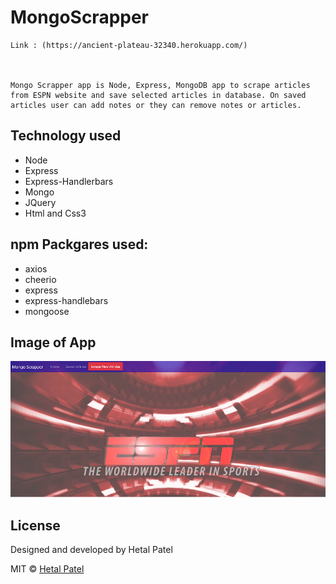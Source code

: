 # MongoScrapper

    Link : (https://ancient-plateau-32340.herokuapp.com/)


    
    Mongo Scrapper app is Node, Express, MongoDB app to scrape articles from ESPN website and save selected articles in database. On saved articles user can add notes or they can remove notes or articles.

   

## Technology used

* Node
* Express
* Express-Handlerbars
* Mongo
* JQuery
* Html and Css3

## npm Packgares used:
* axios
* cheerio
* express
* express-handlebars
* mongoose



## Image of App
![Mongo Scrapper](https://github.com/HET1905/MongoScrapper/blob/master/public/images/MongoScrapper1.png "Mongo Scrapper")


## License
Designed and developed by Hetal Patel

MIT © [Hetal Patel]()


